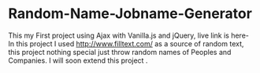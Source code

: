 # Random-Name-Jobname-Generator
This my First project using Ajax with Vanilla.js and jQuery,
live link is here-
In this project I used http://www.filltext.com/ as a source of random text, this project nothing special just throw random names of Peoples and Companies. I will soon extend this project .
